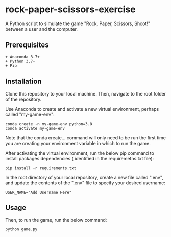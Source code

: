 # rock-paper-scissors-exercise

A Python script to simulate the game "Rock, Paper, Scissors, Shoot!" between a user and the computer.


## Prerequisites

    + Anaconda 3.7+
    + Python 3.7+
    + Pip


## Installation

Clone this repository to your local machine. Then, navigate to the root folder of the repository.

Use Anaconda to create and activate a new virtual environment, perhaps called "my-game-env":

    conda create -n my-game-env python=3.8 
    conda activate my-game-env

Note that the conda create... command will only need to be run the first time you are creating your environment variable in which to run the game.

After activating the virtual environment, run the below pip command to install packages dependencies ( identified in the requiremetns.txt file):

    pip install -r requirements.txt

In the root directory of your local repository, create a new file called ".env", and update the contents of the ".env" file to specify your desired username:

    USER_NAME="Add Username Here"


## Usage

Then, to run the game, run the below command:

    python game.py